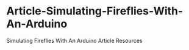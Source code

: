 # Article-Simulating-Fireflies-With-An-Arduino
Simulating Fireflies With An Arduino Article Resources
